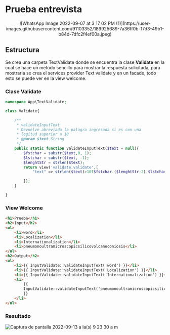 # Prueba entrevista

<center>
![WhatsApp Image 2022-09-07 at 3 17 02 PM (1)](https://user-images.githubusercontent.com/91103352/189925689-7a36ff0b-17d3-49b1-b84d-7dfc2f4ef00a.jpeg)
</center>

## Estructura

Se crea una carpeta TextValidate donde se encuentra la clase **Validate** en la cual se hace un metodo sencillo para mostrar la respuesta solicitada, para mostrarla se crea el services provider Text validate y en un facade, todo esto se puede ver en la view welcome.

### Clase Validate

```php
namespace App\TextValidate;

class Validate{

    /**
     * validateInputText
     * Devuelve abreviada la palagra ingresada si es con una
     * logitud superior a 10
     * @param $text String
     */
    public static function validateInputText($text = null){
        $fstchar = substr($text,0, 1);
        $lstchar = substr($text, -1);
        $lenghtStr = strlen($text);
        return view('validate.validate',[
            "text" => strlen($text)>10?$fstchar.($lenghtStr-2).$lstchar : $text

        ]);
    }

}
```

### View Welcome

```html
<h1>Prueba</h1>
<h2>Input</h2>
<ul>
    <li>word</li>
    <li>Localization</li>
    <li>Internationalization</li>
    <li>pneumonoultramicroscopicsilicovolcanoconiosis</li>
</ul>
<h2>Output</h2>
<ul>
    <li>{{ InputValidate::validateInputText('word') }}</li>
    <li>{{ InputValidate::validateInputText('Localization') }}</li>
    <li>{{ InputValidate::validateInputText('Internationalization') }}</li>
    <li>
        {{
        InputValidate::validateInputText('pneumonoultramicroscopicsilicovolcanoconiosis')
        }}
    </li>
</ul>
```

### Resultado

![Captura de pantalla 2022-09-13 a la(s) 9 23 30 a  m](https://user-images.githubusercontent.com/91103352/189927037-baa7bab6-f883-445f-a811-958fbf2cb950.png)
